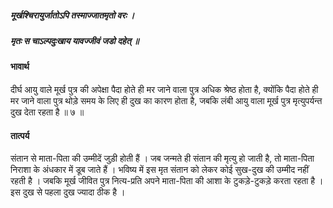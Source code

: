 ##### मूर्खश्चिरायुर्जातोऽपि तस्माज्जातमृतो वरः ।
##### मृतः स चाऽल्पदुःखाय यावज्जीवं जडो दहेत् ॥

#### भावार्थ

दीर्घ आयु वाले मूर्ख पुत्र की अपेक्षा पैदा होते ही मर जाने वाला पुत्र अधिक श्रेष्ठ होता है, क्योंकि पैदा होते ही मर जाने वाला पुत्र थोड़े समय के लिए ही दुख का कारण होता है, जबकि लंबी आयु वाला मूर्ख पुत्र मृत्युपर्यन्त दुख देता रहता है ॥ ७ ॥

#### तात्पर्य

संतान से माता-पिता की उम्मीदें जुड़ी होती हैं । जब जन्मते ही संतान की मृत्यु हो जाती है, तो माता-पिता निराशा के अंधकार में डूब जाते हैं । भविष्य में इस मृत संतान को लेकर कोई सुख-दुख की उम्मीद नहीं रहती है । जबकि मूर्ख जीवित पुत्र नित्य-प्रति अपने माता-पिता की आशा के टुकड़े-टुकड़े करता रहता है । इस दुख से पहला दुख ज्यादा ठीक है ।